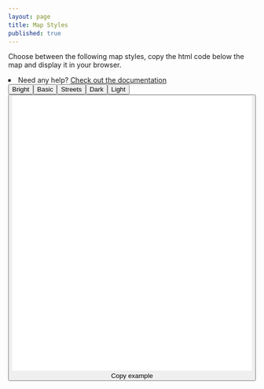 ```yaml
---
layout: page
title: Map Styles
published: true
---
```


<div id="map-text">
	<p>
		Choose between the following map styles, copy the html code below the map and display it in your browser.
	</p>
	<li style="list-style-type: square">
		Need any help? <a href="/docs">Check out the documentation</a>
	</li>
</div>

<div id="map-container">
	<button id="vector-bright" class="map-button">Bright</button
	><button id="vector-basic" class="map-button">Basic</button
	><button id="vector-streets" class="map-button">Streets</button
	><button id="vector-dark" class="map-button">Dark</button
	><button id="vector-light" class="map-button">Light</button>
</div>
<div id="vector-map" class="map-preview"></div>
<script src='https://api.tiles.mapbox.com/mapbox-gl-js/v0.18.0/mapbox-gl.js'></script>
<link href='https://api.tiles.mapbox.com/mapbox-gl-js/v0.18.0/mapbox-gl.css' rel='stylesheet' />
<div>
	<div id="bright">
		<script src="https://gist.github.com/manuelroth/33e471c9ecd4977dee6bf4839ff9488a.js"></script>
	</div>
	<div id="basic">
		<script src="https://gist.github.com/manuelroth/2a20607d02b71b29d02a1963a7e12e6e.js"></script>
	</div>
	<div id="streets">
		<script src="https://gist.github.com/manuelroth/d0e37ef2e8f8e7080317c779044979d7.js"></script>
	</div>
	<div id="dark">
		<script src="https://gist.github.com/manuelroth/80cb27ff4eecd822661baf3abeab6150.js"></script>
	</div>
	<div id="light">
		<script src="https://gist.github.com/manuelroth/fdb546e2abf91ec1b3b3f9b7b253aec3.js"></script>
	</div>
</div>
<div id="map-clipboard">
	<button class="map-clipboard-button" onclick="showCopiedHint()">
	    <img src="/img/clipboard-white.svg" class="map-clipboard-img" alt="Copy to clipboard">
	    <div id="map-clipboard-text">Copy example</div>
	</button>
</div>
